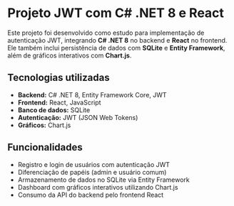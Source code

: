 # Projeto JWT com C# .NET 8 e React

Este projeto foi desenvolvido como estudo para implementação de autenticação JWT, integrando **C# .NET 8** no backend e **React** no frontend. Ele também inclui persistência de dados com **SQLite** e **Entity Framework**, além de gráficos interativos com **Chart.js**.

## Tecnologias utilizadas

- **Backend:** C# .NET 8, Entity Framework Core, JWT  
- **Frontend:** React, JavaScript
- **Banco de dados:** SQLite  
- **Autenticação:** JWT (JSON Web Tokens)  
- **Gráficos:** Chart.js  

## Funcionalidades

- Registro e login de usuários com autenticação JWT  
- Diferenciação de papéis (admin e usuário comum)  
- Armazenamento de dados no SQLite via Entity Framework  
- Dashboard com gráficos interativos utilizando Chart.js  
- Consumo da API do backend pelo frontend React  
